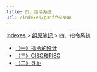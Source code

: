 ```yaml
---
title: 四、指令系统
url: /indexes/gOnff9ZsRW
---
```


<a href="/notes408/chapters_index"> Indexes </a> > <a href="/notes408/indexes/5RoFxkg3V7"> 组原笔记 </a> > 四、指令系统

- <a href="/notes408/posts/sCbDAGWqFl"> （一）指令的设计 </a>
- <a href="/notes408/posts/RLS2e21uiA"> （三）CISC和RISC </a>
- <a href="/notes408/posts/KLJcHfWHmD"> （二）寻址 </a>
